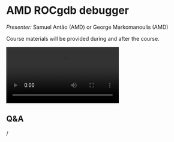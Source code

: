 # AMD ROCgdb debugger

<!-- Cannot do in full italics as the ã is misplaced which is likely an mkdocs bug. -->
*Presenter:* Samuel Antão (AMD) or George Markomanoulis (AMD)

Course materials will be provided during and after the course.

<video src="https://462000265.lumidata.eu/4day-20240423/recordings/3_07_AMD_ROCgdb_Debugger.mp4" controls="controls">
</video>

<!--
Temporary location of materials (for the lifetime of the training project):

-   Slides: `/project/project_465001098/Slides/AMD/session-2-rocgdb-tutorial.pdf`
-->

<!--
Materials on the web:

-   [Slides on the web](https://462000265.lumidata.eu/4day-20240423/files/LUMI-4day-20231003-3_07_AMD_ROCgdb_Debugger.pdf)

Archived materials on LUMI:

-   Slides: `/appl/local/training/4day-20240423/files/LUMI-4day-20231003-3_07_AMD_ROCgdb_Debugger.pdf`

-   Recording: `/appl/local/training/4day-20240423/recordings/3_07_AMD_ROCgdb_Debugger.mp4`
-->


## Q&A

/
 
